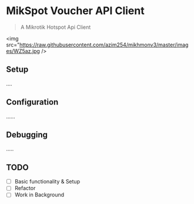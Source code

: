 # MikSpot Voucher API Client
>A Mikrotik Hotspot Api Client

<img src="https://raw.githubusercontent.com/azim254/mikhmonv3/master/images/WZ5az.jpg />

## Setup
....

## Configuration
......

## Debugging

.....

## TODO
- [ ] Basic functionality & Setup
- [ ] Refactor
- [ ] Work in Background
